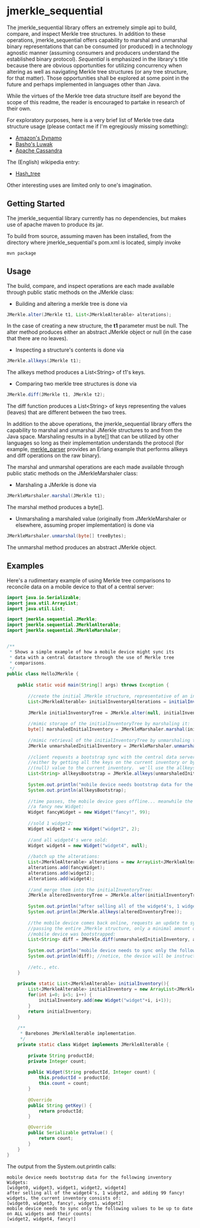 jmerkle_sequential
====================

The jmerkle_sequential library offers an extremely simple api to build, compare, and inspect Merkle tree structures.  In addition to these operations,
jmerkle_sequential offers capability to marshal and unmarshal binary representations that can be consumed (or produced) in a technology agnostic
manner (assuming consumers and producers understand the established binary protocol).  <i>Sequential</i> is emphasized in the library's title because 
there are obvious opportunities for utilizing concurrency when altering as well as navigating Merkle tree structures (or any tree structure, for that 
matter).  Those opportunities shall be explored at some point in the future and perhaps implemented in languages other than Java.

While the virtues of the Merkle tree data structure itself are beyond the scope of this readme, the reader is encouraged to partake in research of their own.

For exploratory purposes, here is a very brief list of Merkle tree data structure usage (please contact me if I'm egregiously missing something):
<ul>
<li/> <a href="http://www.allthingsdistributed.com/2007/10/amazons_dynamo.html" target="_blank">Amazon's Dynamo</a>
<li/> <a href="https://github.com/basho/luwak" target="_blank">Basho's Luwak</a>
<li/> <a href="http://wiki.apache.org/cassandra/AntiEntropy" target="_blank">Apache Cassandra</a>
</ul>

The (English) wikipedia entry:
<ul><li/> <a href="http://en.wikipedia.org/wiki/Hash_tree">Hash_tree</a></ul>

Other interesting uses are limited only to one's imagination.

Getting Started
---------------

The jmerkle_sequential library currently has no dependencies, but makes use of apache maven to produce its jar.

To build from source, assuming maven has been installed, from the directory where jmerkle_sequential's pom.xml is located, simply invoke

    mvn package
    

Usage
-----
The build, compare, and inspect operations are each made available through public static methods on the JMerkle class:

* Building and altering a merkle tree is done via 

```java
JMerkle.alter(JMerkle t1, List<JMerkleAlterable> alterations);
```  
In the case of creating a new structure, the <b>t1</b> parameter must be null.  The alter method produces either an abstract JMerkle object or null (in the case that there are no leaves).

* Inspecting a structure's contents is done via 

```java
JMerkle.allkeys(JMerkle t1);
```
The allkeys method produces a List&lt;String&gt; of t1's keys.

* Comparing two merkle tree structures is done via

```java
JMerkle.diff(JMerkle t1, JMerkle t2);
```
The diff function produces a List&lt;String&gt; of keys representing the values (leaves) that are different between the two trees.

In addition to the above operations, the jmerkle_sequential library offers the capability to marshal and unmarshal JMerkle structures to and
from the Java space.  Marshaling results in a byte[] that can be utilized by other languages so long as their implementation understands
the protocol (for example, <a href="https://github.com/andrewoswald/merkle_parser" target="_blank">merkle_parser</a> provides an Erlang example that performs
allkeys and diff operations on the raw binary).

The marshal and unmarshal operations are each made available through public static methods on the JMerkleMarshaler class:

* Marshaling a JMerkle is done via
 
```java
JMerkleMarshaler.marshal(JMerkle t1);
```
The marshal method produces a byte[].

* Unmarshaling a marshaled value (originally from JMerkleMarshaler or elsewhere, assuming proper implementation) is done via 

```java
JMerkleMarshaler.unmarshal(byte[] treeBytes);
```
The unmarshal method produces an abstract JMerkle object.

Examples
--------

Here's a rudimentary example of using Merkle tree comparisons to reconcile data on a mobile device to that of a central server:

```java
import java.io.Serializable;
import java.util.ArrayList;
import java.util.List;

import jmerkle.sequential.JMerkle;
import jmerkle.sequential.JMerkleAlterable;
import jmerkle.sequential.JMerkleMarshaler;


/**
 * Shows a simple example of how a mobile device might sync its
 * data with a central datastore through the use of Merkle tree
 * comparisons.
 */
public class HelloJMerkle {
    
    public static void main(String[] args) throws Exception {
        
        //create the initial JMerkle structure, representative of an inventory:
        List<JMerkleAlterable> initialInventoryAlterations = initialInventory();
        
        JMerkle initialInventoryTree = JMerkle.alter(null, initialInventoryAlterations);
        
        //mimic storage of the initialInventoryTree by marshaling it:
        byte[] marshaledInitialInventory = JMerkleMarshaler.marshal(initialInventoryTree);
        
        //mimic retrieval of the initialInventoryTree by unmarshaling the stored value:
        JMerkle unmarshaledInitialInventory = JMerkleMarshaler.unmarshal(marshaledInitialInventory);
        
        //client requests a bootstrap sync with the central data server; this is done
        //either by getting all the keys on the current inventory or by diff'ing an empty
        //(null) value to the current inventory.  we'll use the allkeys method:
        List<String> allkeysBootstrap = JMerkle.allkeys(unmarshaledInitialInventory);
        
        System.out.println("mobile device needs bootstrap data for the following inventory Widgets:");
        System.out.println(allkeysBootstrap);
        
        //time passes, the mobile device goes offline... meanwhile the inventory changes w/ three updates:
        //a fancy new Widget:
        Widget fancyWidget = new Widget("fancy!", 99);
        
        //sold 1 widget2:
        Widget widget2 = new Widget("widget2", 2);
        
        //and all widget4's were sold:
        Widget widget4 = new Widget("widget4", null);
        
        //batch up the alterations:
        List<JMerkleAlterable> alterations = new ArrayList<JMerkleAlterable>(2);
        alterations.add(fancyWidget);
        alterations.add(widget2);
        alterations.add(widget4);
        
        //and merge them into the initialInventoryTree: 
        JMerkle alteredInventoryTree = JMerkle.alter(initialInventoryTree, alterations);
        
        System.out.println("after selling all of the widget4's, 1 widget2, and adding 99 fancy! widgets, the current inventory consists of:");
        System.out.println(JMerkle.allkeys(alteredInventoryTree));
        
        //the mobile device comes back online, requests an update to sync its data... this likely wouldn't involve
        //passing the entire JMerkle structure, only a minimal amount of data to identify the tree used when the
        //mobile device was bootstrapped:
        List<String> diff = JMerkle.diff(unmarshaledInitialInventory, alteredInventoryTree);
        
        System.out.println("mobile device needs to sync only the following values to be up to date on ALL widgets and their counts:");
        System.out.println(diff); //notice, the device will be instructed that widget4 is no longer in stock.
        
        //etc., etc.        
    }
    
    private static List<JMerkleAlterable> initialInventory(){
        List<JMerkleAlterable> initialInventory = new ArrayList<JMerkleAlterable>(5);
        for(int i=0; i<5; i++) {
            initialInventory.add(new Widget("widget"+i, i+1));
        }
        return initialInventory;
    }
    
    /**
     * Barebones JMerkleAlterable implementation.
     */
    private static class Widget implements JMerkleAlterable {
        
        private String productId;
        private Integer count;
        
        public Widget(String productId, Integer count) {
            this.productId = productId;
            this.count = count;
        }
        
        @Override
        public String getKey() {
            return productId;
        }

        @Override
        public Serializable getValue() {
            return count;
        }
    }
}
```

The output from the System.out.println calls:
```
mobile device needs bootstrap data for the following inventory Widgets:
[widget0, widget3, widget1, widget2, widget4]
after selling all of the widget4's, 1 widget2, and adding 99 fancy! widgets, the current inventory consists of:
[widget0, widget3, fancy!, widget1, widget2]
mobile device needs to sync only the following values to be up to date on ALL widgets and their counts:
[widget2, widget4, fancy!]
```